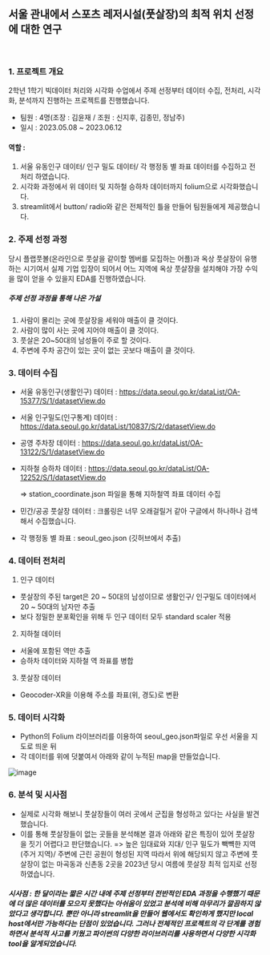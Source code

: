 ## 서울 관내에서 스포츠 레저시설(풋살장)의 최적 위치 선정에 대한 연구
<br>

### 1. 프로젝트 개요
2학년 1학기 빅데이터 처리와 시각화 수업에서 주제 선정부터 데이터 수집, 전처리, 시각화, 분석까지 진행하는 프로젝트를 진행했습니다.
- 팀원 : 4명(조장 : 김윤재 / 조원 : 신지후, 김종민, 정남주)
- 일시 : 2023.05.08 ~ 2023.06.12
#### 역할 : 
1. 서울 유동인구 데이터/ 인구 밀도 데이터/ 각 행정동 별 좌표 데이터를 수집하고 전처리 하였습니다.
2. 시각화 과정에서 위 데이터 및 지하철 승하차 데이터까지 folium으로 시각화했습니다.
3. streamlit에서 button/ radio와 같은 전체적인 틀을 만들어 팀원들에게 제공했습니다.

### 2. 주제 선정 과정
당시 플랩풋볼(온라인으로 풋살을 같이할 멤버를 모집하는 어플)과 옥상 풋살장이 유행하는 시기여서 실제 기업 입장이 되어서 어느 지역에 옥상 풋살장을 설치해야 가장 수익을 많이 얻을 수 있을지 EDA를 진행하였습니다. 
##### 주제 선정 과정을 통해 나온 가설
1. 사람이 몰리는 곳에 풋살장을 세워야 매출이 클 것이다.
2. 사람이 많이 사는 곳에 지어야 매출이 클 것이다.
3. 풋살은 20~50대의 남성들이 주로 할 것이다.
4. 주변에 주차 공간이 있는 곳이 없는 곳보다 매출이 클 것이다.

### 3. 데이터 수집
- 서울 유동인구(생활인구) 데이터 : https://data.seoul.go.kr/dataList/OA-15377/S/1/datasetView.do
- 서울 인구밀도(인구통계) 데이터 : https://data.seoul.go.kr/dataList/10837/S/2/datasetView.do
- 공영 주차장 데이터 : https://data.seoul.go.kr/dataList/OA-13122/S/1/datasetView.do
- 지하철 승하차 데이터 : https://data.seoul.go.kr/dataList/OA-12252/S/1/datasetView.do

    => station_coordinate.json 파일을 통해 지하철역 좌표 데이터 수집
- 민간/공공 풋살장 데이터 : 크롤링은 너무 오래걸릴거 같아 구글에서 하나하나 검색해서 수집했습니다.
- 각 행정동 별 좌표 : seoul_geo.json (깃허브에서 추출)

### 4. 데이터 전처리
1) 인구 데이터
- 풋살장의 주된 target은 20 ~ 50대의 남성이므로 생활인구/ 인구밀도 데이터에서 20 ~ 50대의 남자만 추출
- 보다 정밀한 분포확인을 위해 두 인구 데이터 모두 standard scaler 적용
2) 지하철 데이터
- 서울에 포함된 역만 추출
- 승하차 데이터와 지하철 역 좌표를 병합
3) 풋살장 데이터
- Geocoder-XR을 이용해 주소를 좌표(위, 경도)로 변환

### 5. 데이터 시각화
- Python의 Folium 라이브러리를 이용하여 seoul_geo.json파일로 우선 서울을 지도로 띄운 뒤
- 각 데이터를 위에 덧붙여서 아래와 같이 누적된 map을 만들었습니다.

![image](https://github.com/yunjaeekim/Contest/assets/133327199/6264ba64-47aa-4f63-9ba9-6a37a57a590f)


### 6. 분석 및 시사점
- 실제로 시각화 해보니 풋살장들이 여러 곳에서 군집을 형성하고 있다는 사실을 발견했습니다.
- 이를 통해 풋살장들이 없는 곳들을 분석해본 결과 아래와 같은 특징이 있어 풋살장을 짓기 어렵다고 판단했습니다.
  => 높은 임대료와 지대/ 인구 밀도가 빽뺵한 지역(주거 지역)/ 주변에 근린 공원이 형성된 지역
따라서 위에 해당되지 않고 주변에 풋살장이 없는 마곡동과 신촌동 2곳을 2023년 당시 여름에 풋살장 최적 입지로 선정하였습니다.

##### 시사점 : 한 달이라는 짧은 시간 내에 주제 선정부터 전반적인 EDA 과정을 수행했기 때문에 더 많은 데이터를 모으지 못했다는 아쉬움이 있었고 분석에 비해 마무리가 깔끔하지 않았다고 생각합니다. 뿐만 아니라 streamlit을 만들어 웹에서도 확인하게 했지만 local host에서만 가능하다는 단점이 있었습니다. 그러나 전체적인 프로젝트의 각 단계를 경험하면서 분석적 사고를 키웠고 파이썬의 다양한 라이브러리를 사용하면서 다양한 시각화 tool을 알게되었습니다.
